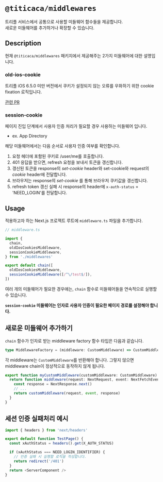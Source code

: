 # `@titicaca/middlewares`

트리플 서비스에서 공통으로 사용할 미들웨어 함수들을 제공합니다.  
새로운 미들웨어를 추가하거나 확장할 수 있습니다.

## Description

현재 `@titicaca/middlewares` 패키지에서 제공해주는 2가지 미들웨어에 대한 설명입니다.

### old-ios-cookie

트리플 iOS 6.5.0 미만 버전에서 쿠키가 설정되지 않는 오류를 우화하기 위한 cookie fixation 로직입니다.

[관련 PR](https://github.com/titicacadev/triple-frontend/pull/2635)

### session-cookie

페이지 진입 단계에서 사용자 인증 처리가 필요할 경우 사용하는 미들웨어 입니다.

- ex. App Directory

해당 미들웨어에서는 다음 순서로 사용자 인증 여부를 확인합니다.

1. 요청 헤더에 포함된 쿠키로 /user/me를 호출합니다.
2. 401 응답을 받으면, refresh 요청을 보내서 토큰을 갱신합니다.
3. 갱신된 토큰을 response의 _set-cookie_ header와 set-cookie와 request의 _cookie_ header에 전달합니다.
4. 브라우저는 response의 _set-cookie_ 를 통해 브라우저 쿠키값을 갱신합니다.
5. refresh token 갱신 실패 시 response의 header에 `x-auth-status` = 'NEED_LOGIN'를 전달합니다.

## Usage

적용하고자 하는 Next.js 프로젝트 루트에 `middleware.ts` 파일을 추가합니다.

```typescript
// middleware.ts

import {
  chain,
  oldIosCookiesMiddleware,
  sessionCookieMiddleware,
} from './middlewares'

export default chain([
  oldIosCookiesMiddleware,
  sessionCookieMiddleware([/^\/test$/]),
])
```

여러 개의 미들웨어가 필요한 경우애는, `chain` 함수로 미들웨어들을 연속적으로 실행할 수 있습니다.

**`session-cookie` 미들웨어는 인자로 사용자 인증이 필요한 페이지 경로를 설정해야 합니다.**

## 새로운 미들웨어 추가하기

`chain` 함수가 인자로 받는 middleware factory 함수 타입은 다음과 같습니다.

```typescript
type MiddlewareFactory = (middleware: CustomMiddleware) => CustomMiddleware
```

각 middleware는 `CustomMiddleware`를 반환해야 합니다. 그렇지 않으면 middleware chain이 정상적으로 동작하지 않게 됩니다.

```typescript
export function myCustomMiddleware(customMiddleware: CustomMiddleware) {
  return function middleware(request: NextRequest, event: NextFetchEvent) {
    const response = NextResponse.next()
    // ...
    return customMiddleware(request, event, response)
  }
}
```

## 세션 인증 실패처리 예시

```typescript
import { headers } from 'next/headers'

export default function TestPage() {
  const xAuthStatus = headers().get(X_AUTH_STATUS)

  if (xAuthStatus === NEED_LOGIN_IDENTIFIER) {
    // 인증 실패 시 실행할 로직을 작성합니다.
    return redirect('/401')
  }
  return <ServerComponent />
}
```
